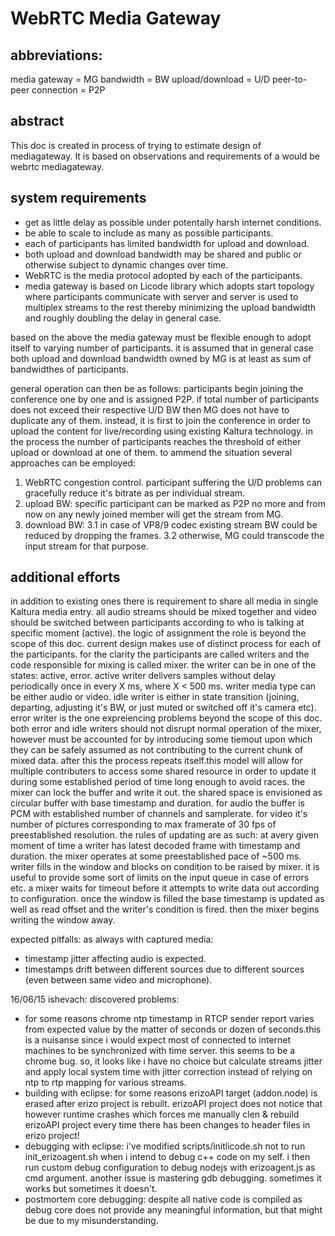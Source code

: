 WebRTC Media Gateway
============

abbreviations:
-------------
media gateway = MG
bandwidth = BW
upload/download = U/D
peer-to-peer connection = P2P

abstract
--------
This doc is created in process of trying to estimate design of mediagateway.
It is based on observations and requirements of a would be webrtc mediagateway.

system requirements
-------------------

- get as little delay as possible under potentally harsh internet conditions.
- be able to scale to include as many as possible participants.
- each of participants has limited bandwidth for upload and download.
- both upload and download bandwidth may be shared and public or otherwise subject to dynamic changes over time.
- WebRTC is the media protocol adopted by each of the participants.
- media gateway is based on Licode library which adopts start topology where participants communicate with server
 and server is used to multiplex streams to the rest thereby minimizing the upload bandwidth and roughly doubling the delay
 in general case.
 
 based on the above the media gateway must be flexible enough to adopt itself to varying number of participants.
 it is assumed that in general case both upload and download bandwidth owned by MG is at least as sum of bandwidthes of participants.
 
 general operation can then be as follows:
 participants begin joining the conference one by one and is assigned P2P.
 if total number of participants does not exceed their respective U/D BW then MG does not have to duplicate any of them.
 instead, it is first to join the conference in order to upload the content for live/recording using existing Kaltura technology.
 in the process the number of participants reaches the threshold of either upload or download at one  of them.
 to ammend the situation several approaches can be employed:
 1) WebRTC congestion control. participant suffering the U/D problems can gracefully reduce it's bitrate as per individual stream.
 2) upload BW: specific participant can be marked as P2P no more and from now on any newly joined member will get the stream from MG.
 3) download BW: 
  3.1 in case of VP8/9 codec existing stream BW could be reduced by dropping the frames.
  3.2 otherwise, MG could transcode the input stream for that purpose.
  
additional efforts
------------------

in addition to existing ones there is requirement to share all media in single Kaltura media entry.
all audio streams should be mixed together and video should be switched between participants according to who is talking 
at specific moment (active). the logic of assignment the role is beyond the scope of this doc.
current design makes use of distinct process for each of the participants. for the clarity the participants are called writers
and the code responsible for mixing is called mixer. 
the writer can be in one of the states: active, error.
active writer delivers samples without delay periodically once in every X ms, where X < 500 ms.
writer media type can be either audio or video. 
idle writer is either in state transition (joining, departing, adjusting it's BW, or just muted or switched off it's camera etc).
error writer is the one expreiencing problems beyond the scope of this doc.
both error and idle writers should not disrupt normal operation of the mixer, however must be accounted for by introducing some tiemout
upon which they can be safely assumed as not contributing to the current chunk of mixed data.
after this the process repeats itself.this model will allow for multiple contributers to access some shared resource in order
to update it during some established period of time long enough to avoid races. the mixer can lock the buffer and write it out.
the shared space is envisioned as circular buffer with base timestamp and duration. 
for audio the buffer is PCM with established number of channels and samplerate.
for video it's number of pictures corresponding to max framerate of 30 fps of preestablished resolution.
the rules of updating are as such:
at avery given moment of time a writer has latest decoded frame with timestamp and duration.
the mixer operates at some preestablished pace of ~500 ms.
writer fills in the window and blocks on condition to be raised by mixer.
it is useful to provide some sort of limits on the input queue in case of errors etc.
a mixer waits for timeout before it attempts to write data out according to configuration.
once the window is filled the base timestamp is updated as well as read offset and the writer's condition is fired.
then the mixer begins writing the window away.

expected pitfalls:
as always with captured media:
- timestamp jitter affecting audio is expected. 
- timestamps drift between different sources due to different sources (even between same video and microphone).

16/06/15 ishevach:
   discovered problems:
   - for some reasons chrome ntp timestamp in RTCP sender report varies from expected value by the matter of seconds or dozen of seconds.this is a nuisanse since i would expect most of connected to internet machines to be synchronized with time server. this seems to be a chrome bug. so, it looks like i have no choice but calculate streams jitter and apply local system time with jitter correction instead of relying on ntp to rtp mapping for various streams.
   - building with eclipse: for some reasons erizoAPI target (addon.node) is erased after erizo project is rebuilt.
      erizoAPI project does not notice that however runtime crashes which forces me manually clen & rebuild erizoAPI project every time there has been changes to header files in erizo project!
   - debugging with eclipse: i've modified scripts/initlicode.sh not to run init_erizoagent.sh when i intend to debug c++ code on my self. i then run custom debug configuration to debug nodejs with erizoagent.js  as cmd argument.
     another issue is mastering gdb debugging.
     sometimes it works but sometimes it doesn't.
- postmortem core debugging: despite all native code is compiled as debug core does not provide any meaningful information, but that might be due to my misunderstanding.
 
